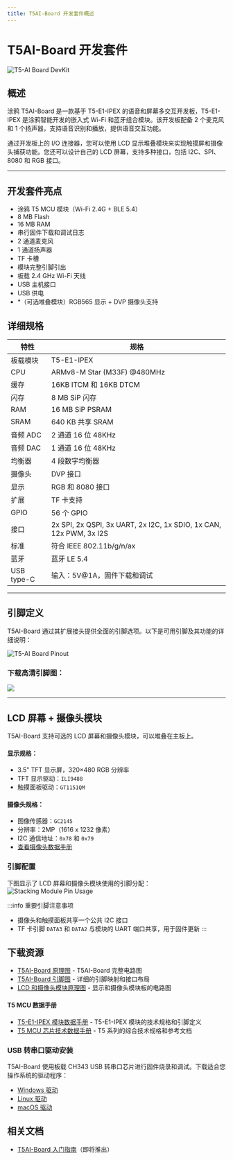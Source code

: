 ```yaml
---
title: T5AI-Board 开发套件概述
---
```


# **T5AI-Board** 开发套件

![T5-AI Board DevKit](https://images.tuyacn.com/fe-static/docs/img/83859360-38f6-42c2-9614-99b47f487775.jpg)

## 概述
涂鸦 T5AI-Board 是一款基于 T5-E1-IPEX 的语音和屏幕多交互开发板，T5-E1-IPEX 是涂鸦智能开发的嵌入式 Wi-Fi 和蓝牙组合模块。该开发板配备 2 个麦克风和 1 个扬声器，支持语音识别和播放，提供语音交互功能。

通过开发板上的 I/O 连接器，您可以使用 LCD 显示堆叠模块来实现触摸屏和摄像头捕获功能。您还可以设计自己的 LCD 屏幕，支持多种接口，包括 I2C、SPI、8080 和 RGB 接口。

---
## 开发套件亮点
- 涂鸦 T5 MCU 模块（Wi-Fi 2.4G + BLE 5.4）
- 8 MB Flash
- 16 MB RAM
- 串行固件下载和调试日志
- 2 通道麦克风
- 1 通道扬声器
- TF 卡槽
- 模块完整引脚引出
- 板载 2.4 GHz Wi-Fi 天线
- USB 主机接口
- USB 供电
- *（可选堆叠模块）RGB565 显示 + DVP 摄像头支持

## 详细规格
| 特性 | 规格 |
|---------|---------------|
| 板载模块 | T5-E1-IPEX |
| CPU | ARMv8-M Star (M33F) @480MHz |
| 缓存 | 16KB ITCM 和 16KB DTCM |
| 闪存 | 8 MB SiP 闪存 |
| RAM | 16 MB SiP PSRAM |
| SRAM | 640 KB 共享 SRAM |
| 音频 ADC | 2 通道 16 位 48KHz |
| 音频 DAC | 1 通道 16 位 48KHz |
| 均衡器 | 4 段数字均衡器 |
| 摄像头 | DVP 接口 |
| 显示 | RGB 和 8080 接口 |
| 扩展 | TF 卡支持 |
| GPIO | 56 个 GPIO |
| 接口 | 2x SPI, 2x QSPI, 3x UART, 2x I2C, 1x SDIO, 1x CAN, 12x PWM, 3x I2S |
| 标准 | 符合 IEEE 802.11b/g/n/ax |
| 蓝牙 | 蓝牙 LE 5.4 |
| USB type-C | 输入：5V@1A，固件下载和调试 |

---

## 引脚定义
T5AI-Board 通过其扩展接头提供全面的引脚选项。以下是可用引脚及其功能的详细说明：

![T5-AI Board Pinout](https://images.tuyacn.com/fe-static/docs/img/6b7ab959-0635-4293-991b-b8dda293614b.jpg)

### 下载高清引脚图：
[![](https://img.shields.io/badge/V1002-下载%20PDF%20引脚图-orange?style=for-the-badge)](./static/T5-AI%20Board-Pinout-v102.pdf)

---
## LCD 屏幕 + 摄像头模块
T5AI-Board 支持可选的 LCD 屏幕和摄像头模块，可以堆叠在主板上。

#### 显示规格：
- 3.5" TFT 显示屏，320×480 RGB 分辨率
- TFT 显示驱动：`ILI9488`
- 触摸面板驱动：`GT1151QM`

#### 摄像头规格：
- 图像传感器：`GC2145`
- 分辨率：2MP（1616 x 1232 像素）
- I2C 通信地址：`0x78` 和 `0x79`
- [查看摄像头数据手册](https://e2e.ti.com/cfs-file/__key/communityserver-discussions-components-files/968/GC2145-CSP-DataSheet-release-V1.0_5F00_20131201.pdf)

### 引脚配置
下图显示了 LCD 屏幕和摄像头模块使用的引脚分配：
![Stacking Module Pin Usage](https://images.tuyacn.com/content-platform/hestia/173693668247bb1930ac5.png)

:::info 重要引脚注意事项
- 摄像头和触摸面板共享一个公共 I2C 接口
- TF 卡引脚 `DATA3` 和 `DATA2` 与模块的 UART 端口共享，用于固件更新
:::


## 下载资源
- [T5AI-Board 原理图](https://images.tuyacn.com/content-platform/hestia/174243908480e34e64d08.pdf) - T5AI-Board 完整电路图
- [T5AI-Board 引脚图](./static/T5-AI%20Board-Pinout-v102.pdf) - 详细的引脚映射和接口布局
- [LCD 和摄像头模块原理图](https://images.tuyacn.com/content-platform/hestia/17387200670bcae1561bf.pdf) - 显示和摄像头模块板的电路图
#### T5 MCU 数据手册
- [T5-E1-IPEX 模块数据手册](https://developer.tuya.com/en/docs/iot/T5-E1-IPEX-Module-Datasheet?id=Kdskxvxe835tq#title-12-Pin%20definition) - T5-E1-IPEX 模块的技术规格和引脚定义
- [T5 MCU 芯片技术数据手册](https://images.tuyaeu.com/content-platform/hestia/1731549161e5fd8879de6.pdf) - T5 系列的综合技术规格和参考文档


### USB 转串口驱动安装
T5AI-Board 使用板载 CH343 USB 转串口芯片进行固件烧录和调试。下载适合您操作系统的驱动程序：

- [Windows 驱动](https://www.wch-ic.com/downloads/CH343SER_ZIP.html)
- [Linux 驱动](https://github.com/WCHSoftGroup/ch343ser_linux)
- [macOS 驱动](https://github.com/WCHSoftGroup/ch34xser_macos)


## 相关文档
- [T5AI-Board 入门指南](./)（即将推出）
